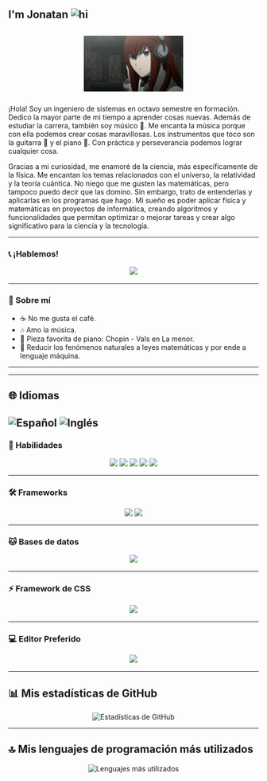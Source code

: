 ## I'm Jonatan <img src="https://user-images.githubusercontent.com/1303154/88677602-1635ba80-d120-11ea-84d8-d263ba5fc3c0.gif" width="28px" alt="hi">

## <p align="center"><img src="https://github.com/jCamiloIgua/jCamiloIgua/blob/main/kurisu.gif" width="200px" alt="GIF">
</p>

¡Hola! Soy un ingeniero de sistemas en octavo semestre en formación. Dedico la mayor parte de mi tiempo a aprender cosas nuevas. Además de estudiar la carrera, también soy músico 🎵. Me encanta la música porque con ella podemos crear cosas maravillosas. Los instrumentos que toco son la guitarra 🎸 y el piano 🎹. Con práctica y perseverancia podemos lograr cualquier cosa.

Gracias a mi curiosidad, me enamoré de la ciencia, más específicamente de la física. Me encantan los temas relacionados con el universo, la relatividad y la teoría cuántica. No niego que me gusten las matemáticas, pero tampoco puedo decir que las domino. Sin embargo, trato de entenderlas y aplicarlas en los programas que hago. Mi sueño es poder aplicar física y matemáticas en proyectos de informática, creando algoritmos y funcionalidades que permitan optimizar o mejorar tareas y crear algo significativo para la ciencia y la tecnología.

---

### 📞 ¡Hablemos!

<p align="center">
  <a href="https://www.linkedin.com/in/jonatan-camilo-igua-contreras/"><img src="https://img.shields.io/badge/LinkedIn-0077B5?style=for-the-badge&logo=linkedin&logoColor=white"/></a>
</p>

---

### 🔵 Sobre mí

- ☕ No me gusta el café.
- 🎶 Amo la música.
- 🎹 Pieza favorita de piano: Chopin - Vals en La menor.
- 🤔 Reducir los fenómenos naturales a leyes matemáticas y por ende a lenguaje máquina.

---
---
## 🌐 Idiomas

![Español](https://img.shields.io/badge/Español-Nativo-green?style=flat-square)
![Inglés](https://img.shields.io/badge/Inglés-A2-blue?style=flat-square)
---

### 🚀 Habilidades

<p align="center">
  <img src="https://img.shields.io/badge/HTML5-E34F26?style=for-the-badge&logo=html5&logoColor=white"/>
  <img src="https://img.shields.io/badge/CSS3-1572B6?style=for-the-badge&logo=css3&logoColor=white"/>
  <img src="https://img.shields.io/badge/JavaScript-323330?style=for-the-badge&logo=javascript&logoColor=F7DF1E"/>
  <img src="https://img.shields.io/badge/Java-ED8B00?style=for-the-badge&logo=openjdk&logoColor=white"/>
  <img src="https://img.shields.io/badge/Python-14354C?style=for-the-badge&logo=python&logoColor=white"/>
</p>

---

### 🛠️ Frameworks

<p align="center">
  <img src="https://img.shields.io/badge/Django-092E20?style=for-the-badge&logo=django&logoColor=white"/>
  <img src="https://img.shields.io/badge/Flask-000000?style=for-the-badge&logo=flask&logoColor=white"/>
</p>

---

### 🐱 Bases de datos

<p align="center">
  <img src="https://img.shields.io/badge/MySQL-005C84?style=for-the-badge&logo=mysql&logoColor=white"/>
</p>

---

### ⚡ Framework de CSS

<p align="center">
  <img src="https://img.shields.io/badge/Bootstrap-563D7C?style=for-the-badge&logo=bootstrap&logoColor=white"/>
</p>

---

### 💻 Editor Preferido

<p align="center">
  <img src="https://img.shields.io/badge/Visual_Studio_Code-0078D4?style=for-the-badge&logo=visual%20studio%20code&logoColor=white"/>
</p>

---

## 📊 Mis estadísticas de GitHub

<p align="center">
  <img src="https://github-readme-stats.vercel.app/api?username=jCamiloIgua&show_icons=true&theme=blue-green" alt="Estadísticas de GitHub"/>
</p>

---

## 🔝 Mis lenguajes de programación más utilizados

<p align="center">
  <img src="https://github-readme-stats.vercel.app/api/top-langs/?username=jCamiloIgua&theme=blue-green&hide=html,css&langs_count=10" alt="Lenguajes más utilizados"/>
</p>


